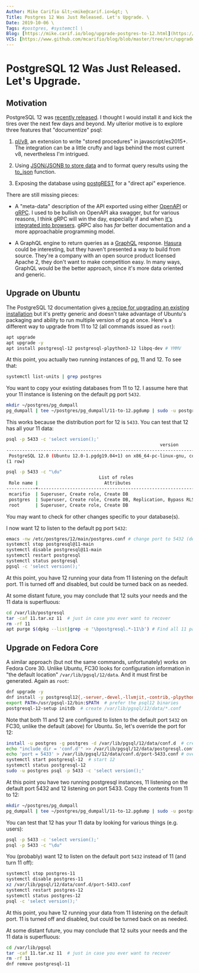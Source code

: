 ```yaml
---
Author: Mike Carifio &lt;<mike@carif.io>&gt; \
Title: Postgres 12 Was Just Released. Let's Upgrade. \
Date: 2019-10-06 \
Tags: #postgres, #systemctl \ 
Blog: [https://mike.carif.io/blog/upgrade-postgres-to-12.html](https://mike.carif.io/blog/upgrade-postgres-to-12.html) \
VCS: [https://www.github.com/mcarifio/blog/blob/master/tree/src/upgrade-postgres-to-12.md](https://www.github.com/mcarifio/blog/blob/master/src/upgrade-postgres-to-12.md)
---
```


# PostgreSQL 12 Was Just Released. Let's Upgrade.

## Motivation

PostgreSQL 12 was [recently released](https://www.postgresql.org/about/news/1976/). I thought I would install it and kick the tires over the next few days and beyond.
My ulterior motive is to explore three features that "documentize" psql:

1. [pl/v8](https://plv8.github.io/), an extension to write "stored procedures" in javascript/es2015+. The integration can be a little crufty and lags behind the most current
   v8, nevertheless I'm intrigued.
   
2. Using [JSON/JSONB to store data](http://www.postgresqltutorial.com/postgresql-json/) and to format query results using the [to_json](https://www.postgresql.org/docs/12/functions-json.html) function.

3. Exposing the database using [postgREST](https://github.com/PostgREST) for a "direct api" experience.

There are still missing pieces:

* A "meta-data" description of the API exported using either [OpenAPI](https://www.openapis.org/) or [gRPC](https://grpc.io/). I used to be bullish on OpenAPI aka swagger, but for various reasons, I think gRPC will win the day, especially if and when [it's integrated into browsers](https://grpc.io/blog/state-of-grpc-web/). gRPC also has _far_ better documentation and a more approachable programming model. 

* A GraphQL engine to return queries as a [GraphQL](https://graphql.org/) response. [Hasura](https://github.com/hasura/graphql-engine/tree/master/server) could be interesting, but they haven't presented a way to build from source. They're a company with an open source product licensed Apache 2, they don't want to make competition easy. In many ways, GraphQL would be the better approach, since it's more data oriented and generic.



## Upgrade on Ubuntu

The PostgreSQL 12 documentation gives [a recipe for upgrading an existing installation](https://www.postgresql.org/docs/12/upgrading.html) but it's pretty generic and doesn't take advantage of Ubuntu's packaging and ability to run multiple version of pg at once. Here's a different way to upgrade from 11 to 12 (all commands issued as `root`):

```bash
apt upgrade
apt upgrade -y
apt install postgresql-12 postgresql-plpython3-12 libpq-dev # YMMV
```

At this point, you actually two running instances of pg, 11 and 12. To see that:

```bash
systemctl list-units | grep postgres
```

You want to copy your existing databases from 11 to 12. I assume here that your 11 instance is listening on the default pg port `5432`.

```bash
mkdir ~/postgres/pg_dumpall
pg_dumpall | tee ~/postgres/pg_dumpall/11-to-12.pgdump | sudo -u postgres psql -p 5433  # load the contents of 11's db to 12.
```

This works because the distribution port for 12 is `5433`. You can test that 12 has all your 11 data: 

```bash
psql -p 5433 -c 'select version();'
                                                          version                                                          
---------------------------------------------------------------------------------------------------------------------------
 PostgreSQL 12.0 (Ubuntu 12.0-1.pgdg19.04+1) on x86_64-pc-linux-gnu, compiled by gcc (Ubuntu 8.3.0-6ubuntu1) 8.3.0, 64-bit
(1 row)

psql -p 5433 -c "\du"
                                   List of roles
 Role name |                         Attributes                         | Member of 
-----------+------------------------------------------------------------+-----------
 mcarifio  | Superuser, Create role, Create DB                          | {}
 postgres  | Superuser, Create role, Create DB, Replication, Bypass RLS | {}
 root      | Superuser, Create role, Create DB                          | {}
```

You may want to check for other changes specific to your database(s).


I now want 12 to listen to the default pg port `5432`: 

```bash
emacs -nw /etc/postgres/12/main/postgres.conf # change port to 5432 (default)
systemctl stop postgresql@11-main
systemctl disable postgresql@11-main
systemctl restart postgresql
systemctl status postgresql
pgsql -c 'select version();'
```
At this point, you have 12 running your data from 11 listening on the default port. 11 is turned off and disabled, but could be turned back on as needed.

At some distant future, you may conclude that 12 suits your needs and the 11 data is superfluous:

```bash
cd /var/lib/postgresql
tar -caf 11.tar.xz 11  # just in case you ever want to recover
rm -rf 11
apt purge $(dpkg --list|grep -e '\bpostgresql.*-11\b') # Find all 11 packages and purge them explicitly
```



## Upgrade on Fedora Core

A similar approach (but not the same commands, unfortunately) works on Fedora Core 30. Unlike Ubuntu, FC30 looks for
configuration information in "the default location" `/var/lib/pgsql/12/data`. And it must first be generated. Again as `root`:

```bash
dnf upgrade -y
dnf install -y postgresql12{,-server,-devel,-llvmjit,-contrib,-plpython}
export PATH=/usr/pgsql-12/bin:$PATH  # prefer the psql12 binaries
postgresql-12-setup initdb  # create /var/lib/pgsql/12/data/*.conf
```

Note that both 11 and 12 are configured to listen to the default port `5432` on FC30, unlike the default (above) for Ubuntu. So, let's override the port
for 12:

```bash
install -u postgres -g postgres -d /var/lib/pgsql/12/data/conf.d  # create a conf.d owned by user postgres
echo "include_dir = 'conf.d'" >> /var/lib/pgsql/12/data/postgresql.conf  # look for additional conf files in conf.d
echo 'port = 5433' > /var/lib/pgsql/12/data/conf.d/port-5433.conf # override the default port
systemctl start postgresql-12  # start 12
systemctl status postgresql-12
sudo -u postgres psql -p 5433 -c 'select version();'
```

At this point you have two running postgresql instances, 11 listening on the default port 5432 and 12 listening on port 5433. Copy the contents from 11 to 12:

```bash
mkdir ~/postgres/pg_dumpall
pg_dumpall | tee ~/postgres/pg_dumpall/11-to-12.pgdump | sudo -u postgres psql -p 5433  # load the contents of 11's db to 12.
```


You can test that 12 has your 11 data by looking for various things (e.g. users):

```bash
psql -p 5433 -c 'select version();'
psql -p 5433 -c "\du"
```

You (probably) want 12 to listen on the default port `5432` instead of 11 (and turn 11 off):

```bash
systemctl stop postgres-11
systemctl disable postgres-11
xz /var/lib/pgsql/12/data/conf.d/port-5433.conf
systemctl restart postgres-12
systemctl status postgres-12
psql -c 'select version();'
```

At this point, you have 12 running your data from 11 listening on the default port. 11 is turned off and disabled, but could be turned back on as needed.

At some distant future, you may conclude that 12 suits your needs and the 11 data is superfluous:

```bash
cd /var/lib/pgsql
tar -caf 11.tar.xz 11  # just in case you ever want to recover
rm -rf 11
dnf remove postgresql-11
```



<!-- @publish: git commit -am "Postgres 12 just released. Let's upgrade." && git push -->
